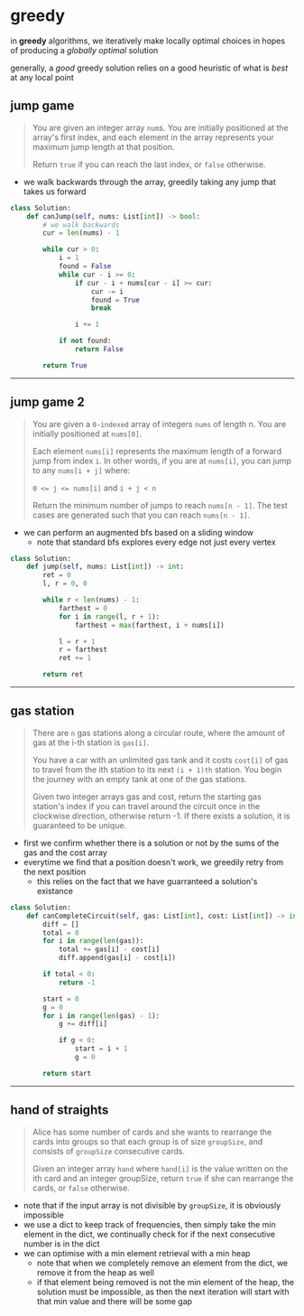 # greedy

in **greedy** algorithms, we iteratively make locally optimal choices in hopes of producing a *globally optimal* solution

generally, a *good* greedy solution relies on a good heuristic of what is *best* at any local point

## jump game

> You are given an integer array `num`s. You are initially positioned at the array's first index, and each element in the array represents your maximum jump length at that position.
>
> Return `true` if you can reach the last index, or `false` otherwise.

- we walk backwards through the array, greedily taking any jump that takes us forward

```python
class Solution:
    def canJump(self, nums: List[int]) -> bool:
        # we walk backwards
        cur = len(nums) - 1

        while cur > 0:
            i = 1
            found = False
            while cur - i >= 0:
                if cur - i + nums[cur - i] >= cur:
                    cur -= i
                    found = True
                    break

                i += 1

            if not found:
                return False

        return True
```

---

## jump game 2

> You are given a `0-indexed` array of integers `nums` of length n. You are initially positioned at `nums[0]`.
>
> Each element `nums[i]` represents the maximum length of a forward jump from index `i`. In other words, if you are at `nums[i]`, you can jump to any `nums[i + j]` where:
>
> `0 <= j <= nums[i]` and `i + j < n`
>
> Return the minimum number of jumps to reach `nums[n - 1]`. The test cases are generated such that you can reach `nums[n - 1]`.

- we can perform an augmented bfs based on a sliding window
    - note that standard bfs explores every edge not just every vertex

```python
class Solution:
    def jump(self, nums: List[int]) -> int:
        ret = 0
        l, r = 0, 0

        while r < len(nums) - 1:
            farthest = 0
            for i in range(l, r + 1):
                farthest = max(farthest, i + nums[i])

            l = r + 1
            r = farthest
            ret += 1

        return ret
```

---

## gas station

> There are `n` gas stations along a circular route, where the amount of gas at the i-th station is `gas[i]`.
>
> You have a car with an unlimited gas tank and it costs `cost[i]` of gas to travel from the ith station to its next ``(i + 1)th`` station. You begin the journey with an empty tank at one of the gas stations.
>
> Given two integer arrays gas and cost, return the starting gas station's index if you can travel around the circuit once in the clockwise direction, otherwise return -1. If there exists a solution, it is guaranteed to be unique.

- first we confirm whether there is a solution or not by the sums of the gas and the cost array
- everytime we find that a position doesn't work, we greedily retry from the next position
    - this relies on the fact that we have guarranteed a solution's existance

```python
class Solution:
    def canCompleteCircuit(self, gas: List[int], cost: List[int]) -> int:
        diff = []
        total = 0
        for i in range(len(gas)):
            total += gas[i] - cost[i]
            diff.append(gas[i] - cost[i])

        if total < 0:
            return -1

        start = 0
        g = 0
        for i in range(len(gas) - 1):
            g += diff[i]

            if g < 0:
                start = i + 1
                g = 0

        return start
```

---

## hand of straights

> Alice has some number of cards and she wants to rearrange the cards into groups so that each group is of size `groupSize`, and consists of `groupSize` consecutive cards.
>
> Given an integer array `hand` where `hand[i]` is the value written on the ith card and an integer groupSize, return `true` if she can rearrange the cards, or `false` otherwise.

- note that if the input array is not divisible by `groupSize`, it is obviously impossible
- we use a dict to keep track of frequencies, then simply take the min element in the dict, we continually check for if the next consecutive number is in the dict
- we can optimise with a min element retrieval with a min heap
    - note that when we completely remove an element from the dict, we remove it from the heap as well
    - if that element being removed is not the min element of the heap, the solution must be impossible, as then the next iteration will start with that min value and there will be some gap
